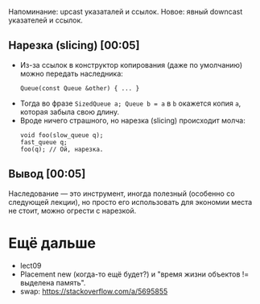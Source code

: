 Напоминание: upcast указаталей и ссылок.
Новое: явный downcast указателей и ссылок.

## Нарезка (slicing) [00:05]
* Из-за ссылок в конструктор копирования (даже по умолчанию) можно передать наследника:
  ```
  Queue(const Queue &other) { ... }
  ```
* Тогда во фразе `SizedQueue a; Queue b = a` в `b` окажется копия `a`, которая забыла
  свою длину.
* Вроде ничего страшного, но нарезка (slicing) происходит молча:
  ```
  void foo(slow_queue q);
  fast_queue q;
  foo(q); // Ой, нарезка.
  ```

## Вывод [00:05]
Наследование — это инструмент, иногда полезный (особенно со следующей лекции),
но просто его использовать для экономии места не стоит, можно огрести с нарезкой.


# Ещё дальше
* lect09
* Placement new (когда-то ещё будет?) и "время жизни объектов != выделена память".
* swap: https://stackoverflow.com/a/5695855
